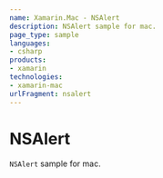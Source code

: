 ```yaml
---
name: Xamarin.Mac - NSAlert
description: NSAlert sample for mac.
page_type: sample
languages:
- csharp
products:
- xamarin
technologies:
- xamarin-mac
urlFragment: nsalert
---
```

# NSAlert

`NSAlert` sample for mac.
